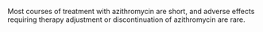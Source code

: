 Most courses of treatment with azithromycin are short, and adverse effects requiring therapy adjustment or discontinuation of azithromycin are rare.